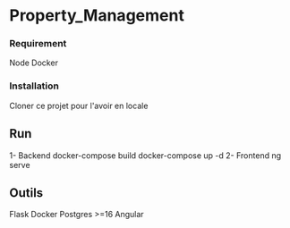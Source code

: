 # Property_Management
### Requirement
Node
Docker

### Installation
Cloner ce projet pour l'avoir en locale

## Run

1- Backend 
 docker-compose build
 docker-compose up -d
2- Frontend
 ng serve
## Outils
Flask
Docker
Postgres >=16
Angular
